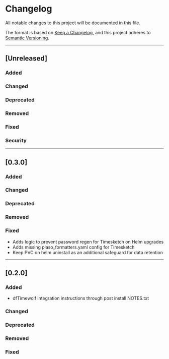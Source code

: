 <!-- markdownlint-disable MD022 MD024 -->
# Changelog

All notable changes to this project will be documented in this file.

The format is based on [Keep a Changelog](https://keepachangelog.com/en/1.0.0/),
and this project adheres to [Semantic Versioning](https://semver.org/spec/v2.0.0.html).

---
## [Unreleased]
### Added
### Changed
### Deprecated
### Removed
### Fixed
### Security
---

## [0.3.0]
### Added
### Changed
### Deprecated
### Removed
### Fixed

* Adds logic to prevent password regen for Timesketch on Helm upgrades
* Adds missing plaso_formatters.yaml config for Timesketch
* Keep PVC on helm uninstall as an additional safeguard for data retention

---
## [0.2.0]
### Added

* dfTimewolf integration instructions through post install NOTES.txt

### Changed
### Deprecated
### Removed
### Fixed
